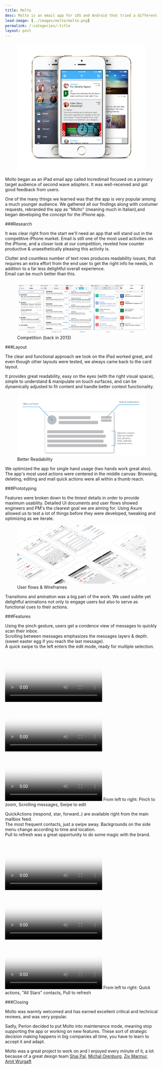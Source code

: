 ```yaml
---
title: Molto
desc: Molto is an email app for iOS and Android that tried a different approch to mail consumption
lead-image: [../images/molto/molto.png]
permalink: /:categories/:title
layout: post
---
```

<div class="images">
	<figure><img src="/images/molto/app-mocks.png" alt="molto app screenshots" width="700"></figure>
</div>

Molto began as an iPad email app called Incredimail focused on a primary target audience of second wave adopters.
It was well-received and got good feedback from users.

One of the many things we learned was that the app
is very popular among a much younger audience. We gathered all our findings along with costumer requests, rebranded
the app as "Molto" (meaning much in Italian),and began developing the concept for the iPhone app.

###Research

It was clear right from the start we'll need an app that will stand out in the competitive iPhone market.
Email is still one of the most used activities on the iPhone, and a closer look at our competition, reveled how counter productive & unaesthetically pleasing this activity is.

Clutter and countless number of text rows produces readability issues, that requires an extra effort from the end user to get the right info he needs, in addition to a far less delightful overall experience.<br> Email can be much better than this.

<div class="images">
	<figure>
		<img src="/images/molto/comp.png" alt="compatition">
		<figcaption class="caption">Competition (back in 2013)</figcaption>
	</figure>
</div>

###Layout

The clear and functional approach we took on the iPad worked great, and even though other layouts were tested, we always came back to the card layout.

It provides great readability, easy on the eyes (with the right visual space), simple to understand & manipulate on touch surfaces, and can be dynamically adjusted to fit content and handle better context functionality.

<div class="images">
	<figure>
		<img src="/images/molto/card.png" alt="Card breakdown">
		<figcaption class="caption">Better Readability</figcaption>
	</figure>
</div>

We optimized the app for single hand usage (two hands work great also). The app's most used actions were centered in the middle canvas: Browsing, deleting, editing and mail quick actions were all within a thumb reach.

###Prototyping

Features were broken down to the tiniest details in order to provide maximum usability. Detailed UI documents and user flows showed engineers and PM's the clearest goal we are aiming for. Using Axure allowed us to test a lot of things before they were developed, tweaking and optimizing as we iterate.

<div class="images">
	<figure>
		<img src="/images/molto/wire.png" alt="Wireframes">
		<figcaption class="caption">User flows & Wireframes</figcaption>
	</figure>
</div>

Transitions and amination was a big part of the work. We used sublte yet delightful animations not only to engage users
but also to serve as functional cues to their actions.

###Features

Using the pinch gesture, users get a condence view of messages to quickly scan their inbox.<br>
Scrolling between messages emphasizes the messages layers & depth. (sweet easter egg if you reach the last message).<br>
A quick swipe to the left enters the edit mode, ready for multiple selection.

<div class="images">
	<video src="/images/molto/pinch.mp4" poster="/images/molto/pinch-poster.png" width="320" controls autoplay loop></video>
	<video src="/images/molto/scroll.mp4" poster="/images/molto/scroll-poster.png" width="320" controls autoplay loop></video>
	<video class="last-in-row" src="/images/molto/edit.mp4" poster="/images/molto/edit-poster.png" width="320" controls autoplay loop></video>
	<span class="caption multiple-caption">From left to right: Pinch to zoom, Scrolling messages, Swipe to edit</span>
</div>

QuickActions (respond, star, forward..) are available right from the main mailbox feed.<br>
The most frequent contacts, just a swipe away. Backgrounds on the side menu change according to time and location.<br>
Pull to refresh was a great opportunity to do some magic with the brand.

<div class="images">
	<video src="/images/molto/quick.mp4" poster="/images/molto/quick-poster.png" width="320" controls autoplay loop></video>
	<video src="/images/molto/side.mp4" poster="/images/molto/side-poster.png" width="320" controls autoplay loop></video>
	<video class="last-in-row" src="/images/molto/pull.mp4" poster="/images/molto/pull-poster.png" width="320" controls autoplay loop></video>
	<span class="caption multiple-caption">From left to right: Quick actions, "All Stars" contacts, Pull to refresh</span>
</div>

###Closing

Molto was warmly welcomed and has earned excellent critical and technical reviews, and was very popular.

Sadly, Perion decided to put Molto into maintenance mode, meaning stop supporting the app or working on new features. These sort of
strategic decision making happens in big companies all time, you have to learn to accept it and adapt.

Molto was a great project to work on and I enjoyed every minute of it, a lot because of a great design team
[Shai Pal](#),
[Michal Orenburg](#),
[Ziv Marmur](#),
[Amit Wurgaft](#)







